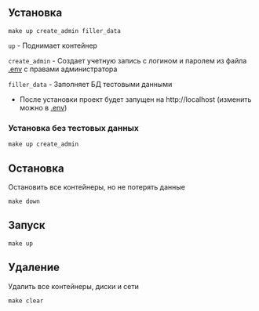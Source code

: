 ## Установка

```shell
make up create_admin filler_data
```
```up``` - Поднимает контейнер

```create_admin``` - Создает учетную запись с логином и паролем из файла [.env](.env) с правами администратора

```filler_data``` - Заполняет БД тестовыми данными

* После установки проект будет запущен на http://localhost (изменить можно в [.env](.env))

### Установка без тестовых данных

```shell
make up create_admin
```

## Остановка
Остановить все контейнеры, но не потерять данные
```shell
make down
```

## Запуск
```shell
make up
```

## Удаление
Удалить все контейнеры, диски и сети
```shell
make clear
```